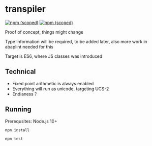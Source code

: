 # transpiler

[![npm (scoped)](https://img.shields.io/npm/v/@abaplint/runtime?label=%40abaplint%2Fruntime)](https://www.npmjs.com/package/@abaplint/runtime)
[![npm (scoped)](https://img.shields.io/npm/v/@abaplint/transpiler?label=%40abaplint%2Ftranspiler)](https://www.npmjs.com/package/@abaplint/transpiler)

Proof of concept, things might change

Type information will be required, to be added later, also more work in abaplint needed for this

Target is ES6, where JS classes was introduced

## Technical
* Fixed point arithmetic is always enabled
* Everything will run as unicode, targeting UCS-2
* Endianess ?

## Running

Prerequsites: Node.js 10+

`npm install`

`npm test`